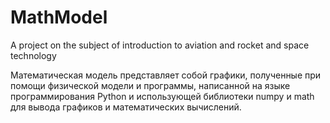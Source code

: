 # MathModel
A project on the subject of introduction to aviation and rocket and space technology

Математическая модель представляет собой графики, полученные при помощи физической модели и программы, написанной на языке программирования Python и использующей библиотеки numpy и math для вывода графиков и математических вычислений.
